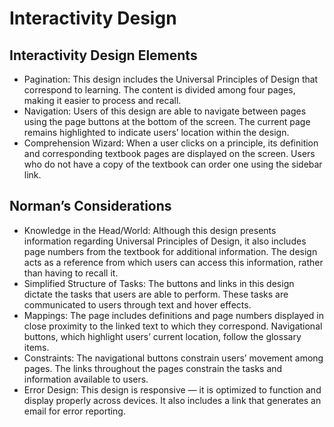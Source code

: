 # Interactivity Design

## Interactivity Design Elements
- Pagination: This design includes the Universal Principles of Design that correspond to learning. The content is divided among four pages, making it easier to process and recall.
- Navigation: Users of this design are able to navigate between pages using the page buttons at the bottom of the screen. The current page remains highlighted to indicate users’ location within the design.
- Comprehension Wizard: When a user clicks on a principle, its definition and corresponding textbook pages are displayed on the screen. Users who do not have a copy of the textbook can order one using the sidebar link.

## Norman’s Considerations
- Knowledge in the Head/World: Although this design presents information regarding Universal Principles of Design, it also includes page numbers from the textbook for additional information. The design acts as a reference from which users can access this information, rather than having to recall it.
- Simplified Structure of Tasks: The buttons and links in this design dictate the tasks that users are able to perform. These tasks are communicated to users through text and hover effects.
- Mappings: The page includes definitions and page numbers displayed in close proximity to the linked text to which they correspond. Navigational buttons, which highlight users’ current location, follow the glossary items.
- Constraints: The navigational buttons constrain users’ movement among pages. The links throughout the pages constrain the tasks and information available to users.
- Error Design: This design is responsive — it is optimized to function and display properly across devices. It also includes a link that generates an email for error reporting.